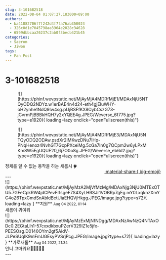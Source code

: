 ```yaml
---
slug: 3-101682518
date: 2022-08-04 01:07:27.183000+09:00
authors:
  - ba41882706f7f242d4f7fa76ab350024
  - 326c0d1e7045798aa3964e2028c34628
  - 6599dbbcaa26237c2ab0f3becb421b45
categories:
  - Saerom
  - Jiwon
tags:
  - Fan Post
---
```


# 3-101682518

<div class="post-container" markdown="1">
<div class="content-container md-sidebar__scrollwrap" markdown="1">


<figure markdown="1">
![](https://phinf.wevpstatic.net/MjAyMjA4MDRfMjE1/MDAxNjU5NTQyODQ2NDYz.w1erBAE4n4d24-eth4gjEIuWHY-oH2ynhe1NdQ9Iw4sg.pUjBSFfKX8OybCszG73-jCvrmPjBBBkHQH7y2xYQEE4g.JPEG/Weverse_6f775.jpg?type=e1920){ loading=lazy onclick="openFullscreen(this)"}
</figure>

<figure markdown="1">
![](https://phinf.wevpstatic.net/MjAyMjA4MDRfMjE3/MDAxNjU5NTQyODQ2ODAw.psdXr2lMKwzDNu7lHp-PNqHenoz4NvhGT7GcpPXceiMg.5cGa7In0g7QCpm2w6yLPxMKm8W5EgUQUE20_6j7O0o8g.JPEG/Weverse_eb6d2.jpg?type=e1920){ loading=lazy onclick="openFullscreen(this)"}
</figure>
정체를 알 수 없는 동작을 하는 새롬시 🍀

</div>
</div>

<div style="text-align: right;" markdown="1">
<a href="https://weverse.io/fromis9/fanpost/3-101682518" style="text-align: right;">:material-share:{.big-emoji}</a>
</div>
---

<div class="comments-container md-sidebar__scrollwrap" markdown="1">
<div class="comment" markdown="1">
<div class='id-container' markdown="1">
![](https://phinf.wevpstatic.net/MjAyMzA2MjVfMzMg/MDAxNjg3NjU0MTExOTU5.7GFeCpkRW4jdCPevFi1sgeF7S4XyLHRSJr1VOBRp7gEg.mY0LxqknzXmYC4oZ6TpxCmdSnAbldBctUiaEHQVjHkgg.JPEG/image.jpg?type=s72){ loading=lazy }
**<span class="artist">지원</span>** <small>Aug 04 2022, 01:14</small><br>
</div>
<div class='comment-body' markdown="1">
새롬이 귀여워
</div>
</div>
<div class="reply" markdown="1">
<div class="comment" markdown="1">
<div class='id-container' markdown="1">
![](https://phinf.wevpstatic.net/MjAyMzExMjNfNDgg/MDAxNzAwNzQ4NTAxODc0.2EGtaLlh1-57cxxdkbxuPZerV329IZ1e5jfx-PEESOsg.D0140OYrn2gf5AidV-JLPeSUqIK9mFmUGEsyPVSrjPcg.JPEG/image.jpg?type=s72){ loading=lazy }
**<span class="artist">가로새롬</span>** <small>Aug 04 2022, 21:34</small><br>
</div>
<div class='comment-body' markdown="1">
언니 고마워요🫵🏻🫣🫠💗
</div>
</div>
</div>
</div>
---
